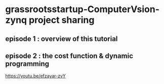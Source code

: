 # grassrootsstartup-ComputerVsion-zynq project sharing

## episode 1 : overview of this tutorial 

## episode 2 : the cost function & dynamic programming    
https://youtu.be/efzayar-zvY
